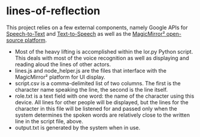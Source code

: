 # lines-of-reflection

This project relies on a few external components, namely Google APIs for [Speech-to-Text](https://cloud.google.com/speech-to-text/docs/reference/rest/?apix=true) and [Text-to-Speech](https://cloud.google.com/text-to-speech/docs/reference/rest/?apix=true) as well as the [MagicMirror² open-source platform](https://magicmirror.builders/).

* Most of the heavy lifting is accomplished within the lor.py Python script.  This deals with most of the voice recognition as well as displaying and reading aloud the lines of other actors.
* lines.js and node_helper.js are the files that interface with the MagicMirror² platform for UI display.
* script.csv is a comma-delimited list of two columns.  The first is the character name speaking the line, the second is the line itself.
* role.txt is a text field with one word: the name of the character using this device.  All lines for other people will be displayed, but the lines for the character in this file will be listened for and passed only when the system determines the spoken words are relatively close to the written line in the script file, above.
* output.txt is generated by the system when in use.
